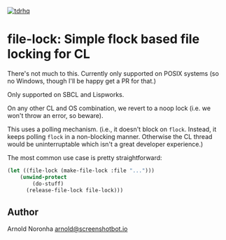 
[![tdrhq](https://circleci.com/gh/tdrhq/file-lock.svg?style=shield)](https://app.circleci.com/pipelines/github/tdrhq/file-lock?branch=main)

# file-lock: Simple flock based file locking for CL

There's not much to this. Currently only supported on POSIX systems
(so no Windows, though I'll be happy get a PR for that.)

Only supported on SBCL and Lispworks.

On any other CL and OS combination, we revert to a noop lock (i.e. we
won't throw an error, so beware).

This uses a polling mechanism. (i.e.,  it doesn't block on
`flock`. Instead, it keeps polling `flock` in a non-blocking
manner. Otherwise the CL thread would be uninterruptable which isn't a
great developer experience.)

The most common use case is pretty straightforward:

```lisp
(let ((file-lock (make-file-lock :file "...")))
    (unwind-protect
        (do-stuff)
      (release-file-lock file-lock)))
```

## Author

Arnold Noronha <arnold@screenshotbot.io>

